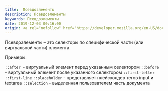 ```yaml
---
title:  Псевдоэлементы
description: Псевдоэлементы
keywords: Псевдоэлементы
date: 2019-12-03 00:16:00
origin: <a rel="nofollow" href="https://developer.mozilla.org/en-US/docs/Web/CSS/Pseudo-elements" target="_blank">MDN</a>
---
```


Псевдоэлементы &ndash; это селекторы по специфической части (или виртуальной части) элемента.

Примеры:

```::after ```- виртуальный элемент перед указанным селектором
```::before ```- виртуальный элемент после указанного селектором
```::first-letter```
```::first-line```
```::placeholder``` - представляет плейсхолдер тегов input и textarea
```::selection``` - выделенная пользователем часть документа